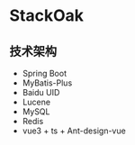 # StackOak

## 技术架构
- Spring Boot
- MyBatis-Plus
- Baidu UID
- Lucene
- MySQL
- Redis
- vue3 + ts + Ant-design-vue
